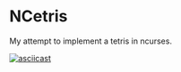 # NCetris

My attempt to implement a tetris in ncurses.

[![asciicast](https://asciinema.org/a/l23F3GkWdJ7VjGbykMucdQMC4.svg)](https://asciinema.org/a/l23F3GkWdJ7VjGbykMucdQMC4)
